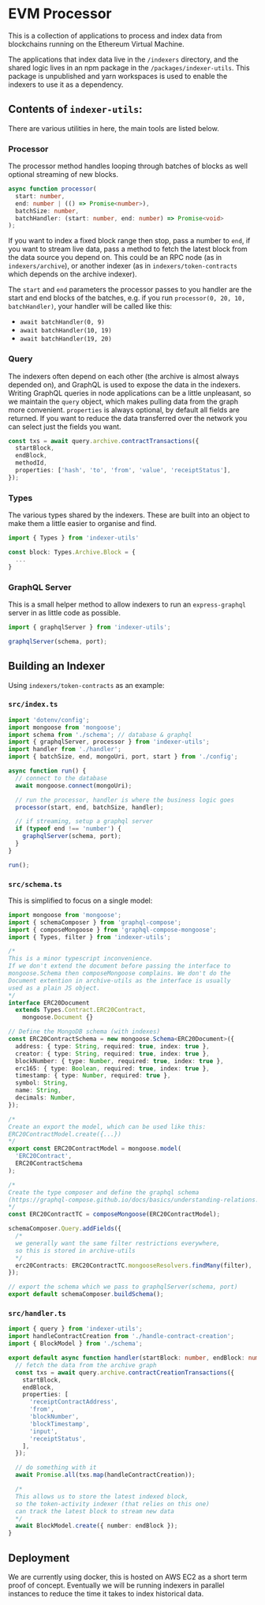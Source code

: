 # EVM Processor

This is a collection of applications to process and index data from blockchains running on the Ethereum Virtual Machine.

The applications that index data live in the `/indexers` directory, and the shared logic lives in an npm package in the `/packages/indexer-utils`. This package is unpublished and yarn workspaces is used to enable the indexers to use it as a dependency.

## Contents of `indexer-utils`:

There are various utilities in here, the main tools are listed below.

### Processor

The processor method handles looping through batches of blocks as well optional streaming of new blocks.

```typescript
async function processor(
  start: number,
  end: number | (() => Promise<number>),
  batchSize: number,
  batchHandler: (start: number, end: number) => Promise<void>
);
```

If you want to index a fixed block range then stop, pass a number to `end`, if you want to stream live data, pass a method to fetch the latest block from the data source you depend on. This could be an RPC node (as in `indexers/archive`), or another indexer (as in `indexers/token-contracts` which depends on the archive indexer).

The `start` and `end` parameters the processor passes to you handler are the start and end blocks of the batches, e.g. if you run `processor(0, 20, 10, batchHandler)`, your handler will be called like this:

- `await batchHandler(0, 9)`
- `await batchHandler(10, 19)`
- `await batchHandler(19, 20)`

### Query

The indexers often depend on each other (the archive is almost always depended on), and GraphQL is used to expose the data in the indexers. Writing GraphQL queries in node applications can be a little unpleasant, so we maintain the `query` object, which makes pulling data from the graph more convenient. `properties` is always optional, by default all fields are returned. If you want to reduce the data transferred over the network you can select just the fields you want.

```typescript
const txs = await query.archive.contractTransactions({
  startBlock,
  endBlock,
  methodId,
  properties: ['hash', 'to', 'from', 'value', 'receiptStatus'],
});
```

### Types

The various types shared by the indexers. These are built into an object to make them a little easier to organise and find.

```typescript
import { Types } from 'indexer-utils'

const block: Types.Archive.Block = {
  ...
}
```

### GraphQL Server

This is a small helper method to allow indexers to run an `express-graphql` server in as little code as possible.

```typescript
import { graphqlServer } from 'indexer-utils';

graphqlServer(schema, port);
```

## Building an Indexer

Using `indexers/token-contracts` as an example:

### `src/index.ts`

```typescript
import 'dotenv/config';
import mongoose from 'mongoose';
import schema from './schema'; // database & graphql
import { graphqlServer, processor } from 'indexer-utils';
import handler from './handler';
import { batchSize, end, mongoUri, port, start } from './config';

async function run() {
  // connect to the database
  await mongoose.connect(mongoUri);

  // run the processor, handler is where the business logic goes
  processor(start, end, batchSize, handler);

  // if streaming, setup a graphql server
  if (typeof end !== 'number') {
    graphqlServer(schema, port);
  }
}

run();
```

### `src/schema.ts`

This is simplified to focus on a single model:

```typescript
import mongoose from 'mongoose';
import { schemaComposer } from 'graphql-compose';
import { composeMongoose } from 'graphql-compose-mongoose';
import { Types, filter } from 'indexer-utils';

/*
This is a minor typescript inconvenience.
If we don't extend the document before passing the interface to
mongoose.Schema then composeMongoose complains. We don't do the
Document extention in archive-utils as the interface is usually
used as a plain JS object.
*/
interface ERC20Document
  extends Types.Contract.ERC20Contract,
    mongoose.Document {}

// Define the MongoDB schema (with indexes)
const ERC20ContractSchema = new mongoose.Schema<ERC20Document>({
  address: { type: String, required: true, index: true },
  creator: { type: String, required: true, index: true },
  blockNumber: { type: Number, required: true, index: true },
  erc165: { type: Boolean, required: true, index: true },
  timestamp: { type: Number, required: true },
  symbol: String,
  name: String,
  decimals: Number,
});

/*
Create an export the model, which can be used like this:
ERC20ContractModel.create({...})
*/
export const ERC20ContractModel = mongoose.model(
  'ERC20Contract',
  ERC20ContractSchema
);

/*
Create the type composer and define the graphql schema
(https://graphql-compose.github.io/docs/basics/understanding-relations.html)
*/
const ERC20ContractTC = composeMongoose(ERC20ContractModel);

schemaComposer.Query.addFields({
  /*
  we generally want the same filter restrictions everywhere,
  so this is stored in archive-utils
  */
  erc20Contracts: ERC20ContractTC.mongooseResolvers.findMany(filter),
});

// export the schema which we pass to graphqlServer(schema, port)
export default schemaComposer.buildSchema();
```

### `src/handler.ts`

```typescript
import { query } from 'indexer-utils';
import handleContractCreation from './handle-contract-creation';
import { BlockModel } from './schema';

export default async function handler(startBlock: number, endBlock: number) {
  // fetch the data from the archive graph
  const txs = await query.archive.contractCreationTransactions({
    startBlock,
    endBlock,
    properties: [
      'receiptContractAddress',
      'from',
      'blockNumber',
      'blockTimestamp',
      'input',
      'receiptStatus',
    ],
  });

  // do something with it
  await Promise.all(txs.map(handleContractCreation));

  /*
  This allows us to store the latest indexed block,
  so the token-activity indexer (that relies on this one)
  can track the latest block to stream new data
  */
  await BlockModel.create({ number: endBlock });
}
```

## Deployment

We are currently using docker, this is hosted on AWS EC2 as a short term proof of concept. Eventually we will be running indexers in parallel instances to reduce the time it takes to index historical data.

